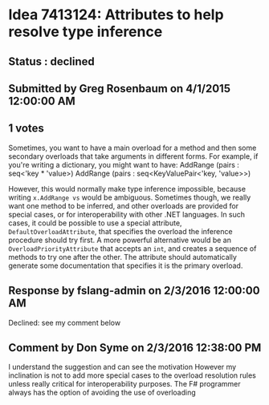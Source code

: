 # Idea 7413124: Attributes to help resolve type inference #

## Status : declined

## Submitted by Greg Rosenbaum on 4/1/2015 12:00:00 AM

## 1 votes

Sometimes, you want to have a main overload for a method and then some secondary overloads that take arguments in different forms. For example, if you're writing a dictionary, you might want to have:
AddRange (pairs : seq<'key * 'value>)
AddRange (pairs : seq<KeyValuePair<'key, 'value>>)

However, this would normally make type inference impossible, because writing `x.AddRange vs` would be ambiguous. Sometimes though, we really want one method to be inferred, and other overloads are provided for special cases, or for interoperability with other .NET languages.
In such cases, it could be possible to use a special attribute, `DefaultOverloadAttribute`, that specifies the overload the inference procedure should try first. A more powerful alternative would be an `OverloadPriorityAttribute` that accepts an `int`, and creates a sequence of methods to try one after the other.
The attribute should automatically generate some documentation that specifies it is the primary overload.

## Response by fslang-admin on 2/3/2016 12:00:00 AM

Declined: see my comment below


## Comment by Don Syme on 2/3/2016 12:38:00 PM

I understand the suggestion and can see the motivation
However my inclination is not to add more special cases to the overload resolution rules unless really critical for interoperability purposes. The F# programmer always has the option of avoiding the use of overloading
